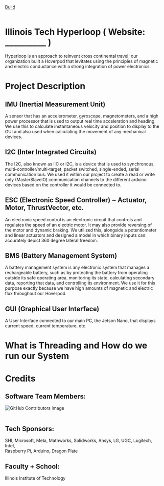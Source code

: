 [Build](https://github.com/hyperloopiit/hoverpod/actions/workflows/cmake.yml/badge.svg)
<br></br>
# Illinois Tech Hyperloop ( Website: __________ )
Hyperloop is an approach to reinvent cross continental travel; our organization built a Hoverpod that levitates using the principles of magnetic and electric conductance with a strong integration of power electronics.  

# Project Description
## IMU (Inertial Measurement Unit)
A sensor that has an accelerometer, gyroscope,  magnetometers, and a high power processor that is used to output real time acceleration and heading. We use this to calculate instantaneous velocity and position to display to the GUI and also used when calculating the movement of any mechanical devices.

## I2C (Inter Integrated Circuits)
The I2C, also known as IIC or I2C, is a device that is used to synchronous, multi-controller/multi-target, packet switched, single-ended, serial communication bus. We used it within our project to create a read or write only (MasterSlaveIO) communication channels to the different arduino devices based on the controller it would be connected to. 

## ESC (Electronic Speed Controller) ~ Actuator, Motor, ThrustVector, etc.
An electronic speed control is an electronic circuit that controls and regulates the speed of an electric motor. It may also provide reversing of the motor and dynamic braking. We utilized this, alongside a potentiometer and linear actuators and designed a model in which binary inputs can accurately depict 360 degree lateral freedom.

## BMS (Battery Management System)
A battery management system is any electronic system that manages a rechargeable battery, such as by protecting the battery from operating outside its safe operating area, monitoring its state, calculating secondary data, reporting that data, and controlling its environment. We use it for this purpose exactly because we have high amounts of magnetic and electric flux throughout our Hoverpod.

## GUI (Graphical User Interface)
A User Interface connected to our main PC, the Jetson Nano, that displays current speed, current temperature, etc. 

# What is Threading and How do we run our System

# Credits
## Software Team Members:
![GitHub Contributors Image](https://contrib.rocks/image?repo=hyperloopiit/hoverpod)
<br></br>

## Tech Sponsors:                  
SHI, 
Microsoft, 
Meta, 
Mathworks, 
Solidworks, 
Ansys, 
LG, 
UGC, 
Logitech, 
Intel,  
Raspberry Pi, 
Arduino, 
Dragon Plate

## Faculty + School:
Illinois Institute of Technology


